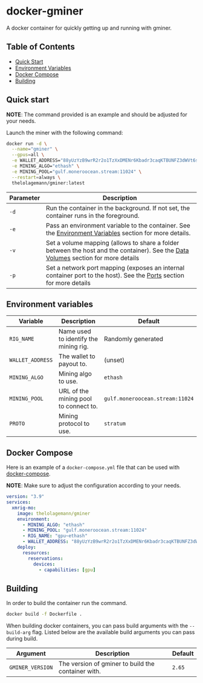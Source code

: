 # docker-gminer

A docker container for quickly getting up and running with gminer.

## Table of Contents
* [Quick Start](#quick-start)
* [Environment Variables](#environment-variables)
* [Docker Compose](#docker-compose)
* [Building](#building)

## Quick start

**NOTE**: The command provided is an example and should be adjusted for your needs.

Launch the miner with the following command:

```bash
docker run -d \
  --name="gminer" \
  --gpus=all \
  -e WALLET_ADDRESS="88yUzYzB9wrR2r2o1TzXxDMENr6Kbadr3caqKTBUNFZ3dWVt6sJcpWBAwMwNRtEi7nHcBcqzmExNfdNK7ughaCeUFuXXpPp" \
  -e MINING_ALGO="ethash" \
  -e MINING_POOL="gulf.moneroocean.stream:11024" \
  --restart=always \
  thelolagemann/gminer:latest
```

| **Parameter** |  **Description** |
| --- | --- |
| `-d` | Run the container in the background. If not set, the container runs in the foreground. |
| `-e` | Pass an environment variable to the container. See the [Environment Variables](#env) section for more details. |
| `-v` | Set a volume mapping (allows to share a folder between the host and the container). See the [Data Volumes](#volumes) section for more details |
| `-p` | Set a network port mapping (exposes an internal container port to the host). See the [Ports](#ports) section for more details |

## Environment variables

| **Variable** | **Description** | **Default** |
| --- | --- | --- |
| `RIG_NAME` | Name used to identify the mining rig. | Randomly generated |
| `WALLET_ADDRESS` | The wallet to payout to. | (unset) |
| `MINING_ALGO` | Mining algo to use. | `ethash` |
| `MINING_POOL` | URL of the mining pool to connect to. | `gulf.moneroocean.stream:11024` |
| `PROTO` | Mining protocol to use. | `stratum` |

## Docker Compose

Here is an example of a `docker-compose.yml` file that can be used with [docker-compose](#https://docs.docker.com/compose).

**NOTE**: Make sure to adjust the configuration according to your needs.

```yaml
version: "3.9"
services:
  xmrig-mo:
    image: thelolagemann/gminer
    environment:
      - MINING_ALGO: "ethash"
      - MINING_POOL: "gulf.moneroocean.stream:11024"
      - RIG_NAME: "gpu~ethash"
      - WALLET_ADDRESS: "88yUzYzB9wrR2r2o1TzXxDMENr6Kbadr3caqKTBUNFZ3dWVt6sJcpWBAwMwNRtEi7nHcBcqzmExNfdNK7ughaCeUFuXXpPp"
    deploy:
      resources:
        reservations:
          devices:
            - capabilities: [gpu]
```

## Building
In order to build the container run the command.

```bash
docker build -f Dockerfile .
```

When building docker containers, you can pass build arguments with the `--build-arg` flag. Listed below are the available
build arguments you can pass during build.

| Argument | Description | Default |
| --- | --- | --- |
| `GMINER_VERSION` | The version of gminer to build the container with. | `2.65` |
